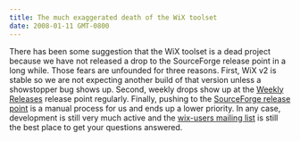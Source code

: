 ```yaml
---
title: The much exaggerated death of the WiX toolset
date: 2008-01-11 GMT-0800
---
```

There has been some suggestion that the WiX toolset is a dead project because we have not released a drop to the SourceForge release point in a long while. Those fears are unfounded for three reasons. First, WiX v2 is stable so we are not expecting another build of that version unless a showstopper bug shows up. Second, weekly drops show up at the <a href='http://wix.sourceforge.net/releases'>Weekly Releases</a> release point regularly. Finally, pushing to the <a href='http://sourceforge.net/project/showfiles.php?group_id=105970'>SourceForge release point</a> is a manual process for us and ends up a lower priority. In any case, development is still very much active and the <a href='/documentation/mailinglist/'>wix-users mailing list</a> is still the best place to get your questions answered.
